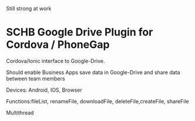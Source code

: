 Still strong at work

SCHB  Google Drive Plugin for Cordova / PhoneGap
======================================================

Cordova/Ionic interface to Google-Drive.

Should enable Business Apps save data in Google-Drive and share data between team members

Devices:
Android,
IOS,
Browser

Functions:fileList, renameFile, downloadFile, deleteFile,createFile, shareFile

Multithread


